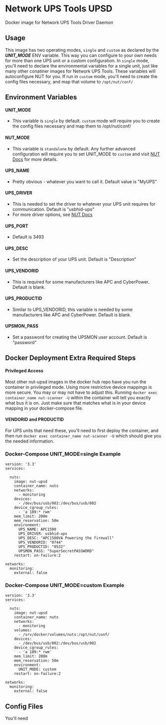 # Network UPS Tools UPSD

Docker image for Network UPS Tools Driver Daemon

## Usage

This image has two operating modes, `single` and `custom` as declared by the ***UNIT_MODE*** ENV variable.
This way you can configure to your own needs for more than one UPS unit or a custom configuration.
In `single` mode, you'll need to declare the environmental variables for a single unit, just like many other
conatiner images for Network UPS Tools.  These variables will autoconfigure NUT for you.
If run in `custom` mode, you'll need to create the config files necessary, and map that volume to `/opt/nut/conf/`

## Environment Variables
#### UNIT_MODE
- This variable is `single` by default.
`custom` mode will require you to create the config files necessary and map them to /opt/nut/conf/

#### NUT_MODE
- This variable is `standalone` by default.  Any further advanced configuration will require you to 
set UNIT_MODE to `custom` and visit [NUT Docs](https://networkupstools.org/docs/man/nut.conf.html) for more details.

#### UPS_NAME
- Pretty obvious - whatever you want to call it.  Default value is "MyUPS"

#### UPS_DRIVER
- This is needed to set the driver to whatever your UPS unit requires for communication.
Default is "usbhid-ups"
- For more driver options, see [NUT Docs](https://github.com/networkupstools/nut/blob/master/data/driver.list.in)

#### UPS_PORT
- Default is 3493

#### UPS_DESC
- Set the description of your UPS unit.  Default is "Description"

#### UPS_VENDORID
- This is required for some manufacturers like APC and CyberPower.
Default is blank.

#### UPS_PRODUCTID
- Similar to UPS_VENDORID, this variable is needed by some manufacturers like APC and CyberPower.
Default is blank.

#### UPSMON_PASS
- Set a password for creating the UPSMON user account. 
Default is "password"

## Docker Deployment Extra Required Steps
#### Privileged Access
Most other nut-upsd images in the docker hub repo have you run the container in privileged mode.  Using more restrictive device mappings is more secure.
You may or may not have to adjust this.  Running `docker exec container_name nut-scanner -U` within the container will tell you exactly what bus it is on.  Just make
sure that matches what is in your device mapping in your docker-compose file.

#### VENDORID and PRODUCTID
For UPS units that need these, you'll need to first deploy the container, and then run `docker exec container_name nut-scanner -U`
 which should give you the needed information.

### Docker-Compose UNIT_MODE=single Example

```console
version: '3.3'
services:
  
  nuts:
    image: nut-upsd
    container_name: nuts
    networks:
      - monitoring
    devices:
      - /dev/bus/usb/002:/dev/bus/usb/002
    device_cgroup_rules:
      - 'a 189:* rwm'
    mem_limit: 200m
    mem_reservation: 50m
    environment:
      UPS_NAME: APC1500
      UPS_DRIVER: usbhid-ups
      UPS_DESC: "APC1500VA Powering the firewall"
      UPS_VENDORID: "0744"
      UPS_PRODUCTID: "0532"
      UPSMON_PASS: "SuperSecretPASSWORD"
    restart: on-failure:2
    
networks:
  monitoring:
    external: false
```

### Docker-Compose UNIT_MODE=custom Example

```console
version: '3.3'
services:
  
  nuts:
    image: nut-upsd
    container_name: nuts
    networks:
      - monitoring
    volumes:
      - /srv/docker/volumes/nuts:/opt/nut/conf/
    devices:
      - /dev/bus/usb/002:/dev/bus/usb/002
    device_cgroup_rules:
      - 'a 189:* rwm'
    mem_limit: 200m
    mem_reservation: 50m
    environment:
      UNIT_MODE: custom
    restart: on-failure:2
    
networks:
  monitoring:
    external: false
```

## Config Files

You'll need
